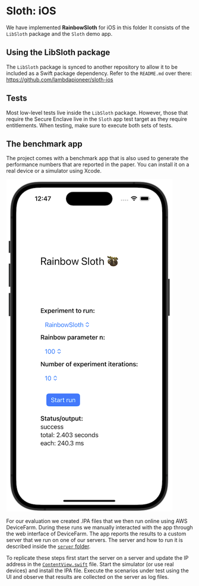 # Sloth: iOS

We have implemented **RainbowSloth** for iOS in this folder
It consists of the `LibSloth` package and the `Sloth` demo app.


## Using the LibSloth package

The `LibSloth` package is synced to another repository to allow it to be included as a Swift package dependency.
Refer to the `README.md` over there: https://github.com/lambdapioneer/sloth-ios


## Tests

Most low-level tests live inside the `LibSloth` package.
However, those that require the Secure Enclave live in the `Sloth` app test target as they require entitlements.
When testing, make sure to execute both sets of tests.


## The benchmark app

The project comes with a benchmark app that is also used to generate the performance numbers that are reported in the paper.
You can install it on a real device or a simulator using Xcode.

![Screenshot of the app](docs/screenshot-framed.png)

For our evaluation we created .IPA files that we then run online using AWS DeviceFarm.
During these runs we manually interacted with the app through the web interface of DeviceFarm.
The app reports the results to a custom server that we run on one of our servers.
The server and how to run it is described inside the [`server` folder](server/).

To replicate these steps first start the server on a server and update the IP address in the [`ContentView.swift`](Sloth/Sloth/ContentView.swift) file.
Start the simulator (or use real devices) and install the IPA file.
Execute the scenarios under test using the UI and observe that results are collected on the server as log files.
